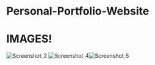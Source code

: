 # Personal-Portfolio-Website

# IMAGES!

![Screenshot_2](https://user-images.githubusercontent.com/86996274/203587450-c1ae737b-2a76-4ae4-bc5d-0f5848aefe7d.png)
![Screenshot_4](https://user-images.githubusercontent.com/86996274/203587259-7e2a6026-9d1b-4ab5-8749-4a7c4bdd6170.png)![Screenshot_5](https://user-images.githubusercontent.com/86996274/203587433-79564f84-d819-491b-b39b-4fe0f4350ff1.png)
